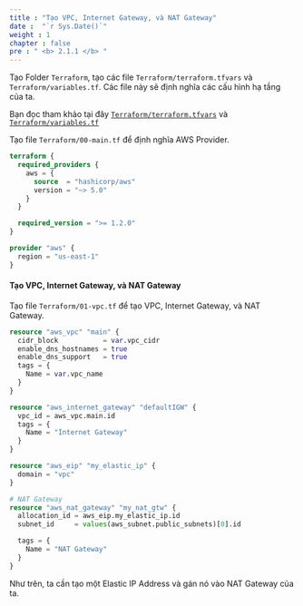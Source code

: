 ```yaml
---
title : "Tạo VPC, Internet Gateway, và NAT Gateway"
date :  "`r Sys.Date()`" 
weight : 1 
chapter : false
pre : " <b> 2.1.1 </b> "
---
```


Tạo Folder `Terraform`, tạo các file `Terraform/terraform.tfvars` và `Terraform/variables.tf`. Các file này sẽ định nghĩa các cấu hình hạ tầng của ta.

Bạn đọc tham khảo tại đây [`Terraform/terraform.tfvars`](https://github.com/heyyytamvo/FCJ2024-WS2-OpsRepo/blob/main/Terraform/terraform.tfvars) và [`Terraform/variables.tf`](https://github.com/heyyytamvo/FCJ2024-WS2-OpsRepo/blob/main/Terraform/variables.tf)


Tạo file `Terraform/00-main.tf` để định nghĩa AWS Provider.

```tf
terraform {
  required_providers {
    aws = {
      source  = "hashicorp/aws"
      version = "~> 5.0"
    }
  }

  required_version = ">= 1.2.0"
}

provider "aws" {
  region = "us-east-1"
}
```


#### Tạo VPC, Internet Gateway, và NAT Gateway
Tạo file `Terraform/01-vpc.tf` để tạo VPC, Internet Gateway, và NAT Gateway.

```tf
resource "aws_vpc" "main" {
  cidr_block           = var.vpc_cidr
  enable_dns_hostnames = true
  enable_dns_support   = true
  tags = {
    Name = var.vpc_name
  }
}

resource "aws_internet_gateway" "defaultIGW" {
  vpc_id = aws_vpc.main.id
  tags = {
    Name = "Internet Gateway"
  }
}

resource "aws_eip" "my_elastic_ip" {
  domain = "vpc"
}

# NAT Gateway
resource "aws_nat_gateway" "my_nat_gtw" {
  allocation_id = aws_eip.my_elastic_ip.id
  subnet_id     = values(aws_subnet.public_subnets)[0].id

  tags = {
    Name = "NAT Gateway"
  }
}
```
Như trên, ta cần tạo một Elastic IP Address và gán nó vào NAT Gateway của ta.
